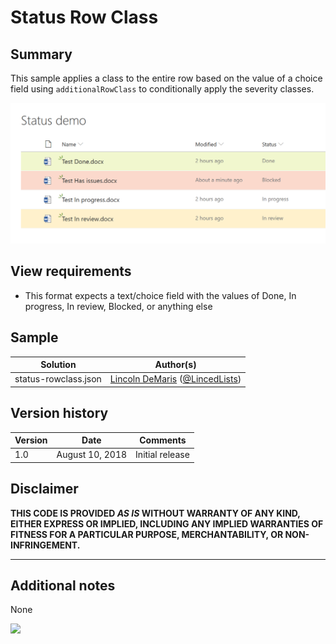 # Status Row Class

## Summary
This sample applies a class to the entire row based on the value of a choice field using `additionalRowClass` to conditionally apply the severity classes.

![screenshot of the sample](./assets/screenshot.png)

## View requirements
- This format expects a text/choice field with the values of Done, In progress, In review, Blocked, or anything else

## Sample

Solution|Author(s)
--------|---------
status-rowclass.json | [Lincoln DeMaris](https://github.com/ldemaris) ([@LincedLists](https://twitter.com/LincedLists))

## Version history

Version|Date|Comments
-------|----|--------
1.0|August 10, 2018|Initial release

## Disclaimer

**THIS CODE IS PROVIDED *AS IS* WITHOUT WARRANTY OF ANY KIND, EITHER EXPRESS OR IMPLIED, INCLUDING ANY IMPLIED WARRANTIES OF FITNESS FOR A PARTICULAR PURPOSE, MERCHANTABILITY, OR NON-INFRINGEMENT.**

---

## Additional notes
None

<img src="https://pnptelemetry.azurewebsites.net/list-formatting/view-samples/status-rowclass" />
